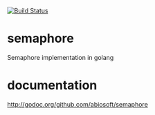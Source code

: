 [![Build Status](https://drone.io/github.com/abiosoft/semaphore/status.png)](https://drone.io/github.com/abiosoft/semaphore/latest)

semaphore
=========

Semaphore implementation in golang


documentation
=============

http://godoc.org/github.com/abiosoft/semaphore
